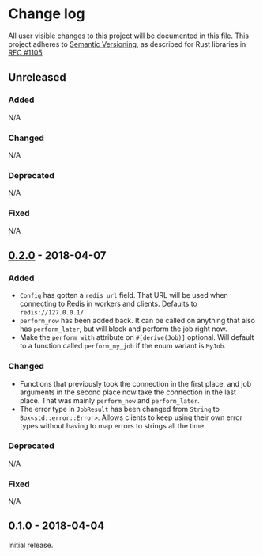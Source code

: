 # Change log

All user visible changes to this project will be documented in this file.
This project adheres to [Semantic Versioning](http://semver.org/), as described
for Rust libraries in [RFC #1105](https://github.com/rust-lang/rfcs/blob/master/text/1105-api-evolution.md)

## Unreleased

### Added

N/A

### Changed

N/A

### Deprecated

N/A

### Fixed

N/A

## [0.2.0] - 2018-04-07

### Added

- `Config` has gotten a `redis_url` field. That URL will be used when connecting to Redis in workers and clients. Defaults to `redis://127.0.0.1/`.
- `perform_now` has been added back. It can be called on anything that also has `perform_later`, but will block and perform the job right now.
- Make the `perform_with` attribute on `#[derive(Job)]` optional. Will default to a function called `perform_my_job` if the enum variant is `MyJob`.

### Changed

- Functions that previously took the connection in the first place, and job arguments in the second place now take the connection in the last place. That was mainly `perform_now` and `perform_later`.
- The error type in `JobResult` has been changed from `String` to `Box<std::error::Error>`. Allows clients to keep using their own error types without having to map errors to strings all the time.

### Deprecated

N/A

### Fixed

N/A

## 0.1.0 - 2018-04-04

Initial release.

[0.2.0]: https://github.com/davidpdrsn/robin/compare/0.1.0...0.2.0
